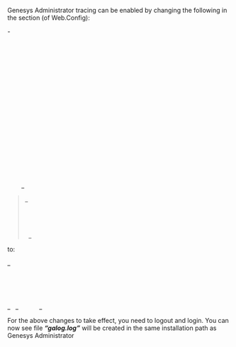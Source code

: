
Genesys Administrator tracing can be enabled by changing the following in the <log4net> section (of Web.Config):
          
-<log4net>  
      <appender name="RollingLogFileAppender" type="log4net.Appender.RollingFileAppender">  
            <file value="logfile"/>  
            <appendToFile value="true"/>  
            <rollingStyle value="Composite"/>  
            <datePattern value="yyyyMMdd"/> 
         <!-- gst: append following to add .txt to file name:  .\\tx\\t -->

  
 <maxSizeRollBackups value="10"/>  
            <maximumFileSize value="1MB"/>  
            <layout type="log4net.Layout.PatternLayout">  
                <conversionPattern value="%date [%thread] %-5level %logger [%property{NDC}] - %message%newline"/>  
            </layout>  
        </appender>  
        <!-- gst added -->

  
  <appender name="TraceAppender" type="log4net.Appender.TraceAppender">  
            <layout type="log4net.Layout.PatternLayout">  
       <!--ConversionPattern value="%d [%t] %-5p %c - %m [%P{InstanceId}]%n" / -->

  <ConversionPattern value="%message%newline"/>  
            </layout>  
        </appender>_

> _<root>  
>    <level value="INFO"/>      
>   <!-- appender-ref ref="RollingLogFileAppender"/ -->
> 
>  
>    <appender-ref ref="TraceAppender"/>  
>   </root>_

to:

_<log4net>  
<appender name="RollingLogFileAppender" type="log4net.Appender.RollingFileAppender">  
<file value="galog.log"/>  
<appendToFile value="true"/>  
<rollingStyle value="Composite"/>  
<datePattern value="yyyyMMdd"/>  
<!-- gst: append following to add .txt to file name: .\\tx\\t -->

  <maxSizeRollBackups value="10"/>  
<maximumFileSize value="1MB"/>  
<layout type="log4net.Layout.PatternLayout">  
<conversionPattern value="%date [%thread] %-5level %logger [%property{NDC}] - %message%newline"/>  
</layout>  
</appender>  
<!-- gst added -->

  
<appender name="TraceAppender" type="log4net.Appender.TraceAppender">  
<layout type="log4net.Layout.PatternLayout">  
<!--ConversionPattern value="%d [%t] %-5p %c - %m [%P{InstanceId}]%n" / -->

  
<ConversionPattern value="%message%newline"/>  
</layout>  
</appender>_  
  _<root>  
   <level value="DEBUG"/>  
   <appender-ref ref="RollingLogFileAppender"/>  
   <appender-ref ref="TraceAppender"/>  
  </root>_ 

For the above changes to take effect, you need to logout and login. You can now see file _**“galog.log”**_ will be created in the same installation path as Genesys Administrator
